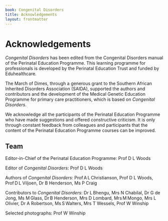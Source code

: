 ```yaml
---
book: Congenital Disorders
title: Acknowledgements
layout: frontmatter
---
```


# Acknowledgements

*Congenital Disorders* has been edited from the Congenital Disorders manual of the Perinatal Education Programme. This learning programme for professionals is developed by the Perinatal Education Trust and funded by Eduhealthcare.

The March of Dimes, through a generous grant to the Southern African Inherited Disorders Association (SAIDA), supported the authors and contributors and the development of the Medical Genetic Education Programme for primary care practitioners, which is based on *Congenital Disorders*.

We acknowledge all the participants of the Perinatal Education Programme who have made suggestions and offered constructive criticism. It is only through constant feedback from colleagues and participants that the content of the Perinatal Education Programme courses can be improved.

## Team

Editor-in-Chief of the Perinatal Education Programme: Prof D L Woods

Editor of *Congenital Disorders*: Prof D L Woods

Authors of *Congenital Disorders*: Prof A L Christianson, Prof D L Woods, Prof D L Viljoen, Dr B Henderson, Ms P Craig

Contributors to *Congenital Disorders*: Dr L Bhengu, Mrs N Chabilal, Dr G de Jong, Ms M Glass, Dr B Henderson, Mrs D Lombard, Mrs M Mongo, Mrs L Olivier, Dr A Robertson, Ms S Walters, Mrs T Wessels, Prof W Winship

Selected photographs: Prof W Winship